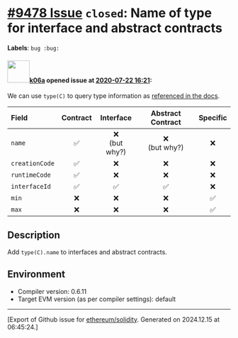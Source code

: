 # [\#9478 Issue](https://github.com/ethereum/solidity/issues/9478) `closed`: Name of type for interface and abstract contracts
**Labels**: `bug :bug:`


#### <img src="https://avatars.githubusercontent.com/u/702124?u=00e20e1963ccc9a908a5826b2d8c3b1b1f6acea4&v=4" width="50">[k06a](https://github.com/k06a) opened issue at [2020-07-22 16:21](https://github.com/ethereum/solidity/issues/9478):

We can use `type(C)` to query type information as [referenced in the docs](https://solidity.readthedocs.io/en/v0.6.11/units-and-global-variables.html#type-information).

| Field | Contract | Interface | Abstract Contract | Specific |
| :----- | :-----: | :-----: | :-----: | :-----: |
| `name` | ✅ | ❌ <br>(but why?) | ❌ <br>(but why?) | ❌ |
| `creationCode` | ✅ | ❌ | ❌ | ❌ |
| `runtimeCode` | ✅ | ❌ | ❌ | ❌ |
| `interfaceId` | ✅ | ✅ | ✅ | ❌ |
| `min` | ❌ | ❌ | ❌ | ✅ |
| `max` | ❌ | ❌ | ❌ | ✅ |

## Description

Add `type(C).name` to interfaces and abstract contracts.

## Environment

- Compiler version: 0.6.11
- Target EVM version (as per compiler settings): default





-------------------------------------------------------------------------------



[Export of Github issue for [ethereum/solidity](https://github.com/ethereum/solidity). Generated on 2024.12.15 at 06:45:24.]
